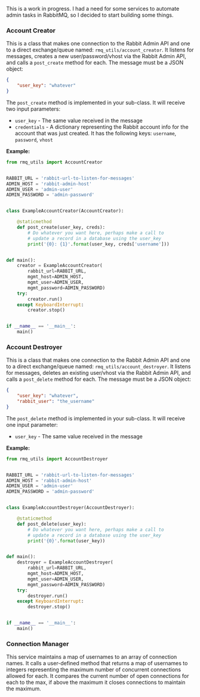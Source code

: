 This is a work in progress. I had a need for some services to automate admin tasks in RabbitMQ, so I decided to start building some things.


### Account Creator

This is a class that makes one connection to the Rabbit Admin API and one to a direct exchange/queue named: `rmq_utils/account_creator`. It listens for messages, creates a new user/password/vhost via the Rabbit Admin API, and calls a `post_create` method for each. The message must be a JSON object:

```json
{
    "user_key": "whatever"
}
```

The `post_create` method is implemented in your sub-class. It will receive two input parameters:

* `user_key` - The same value received in the message
* `credentials` - A dictionary representing the Rabbit account info for the account that was just created. It has the following keys: `username`, `password`, `vhost`

**Example:**
```python
from rmq_utils import AccountCreator


RABBIT_URL = 'rabbit-url-to-listen-for-messages'
ADMIN_HOST = 'rabbit-admin-host'
ADMIN_USER = 'admin-user'
ADMIN_PASSWORD = 'admin-password'


class ExampleAccountCreator(AccountCreator):

    @staticmethod
    def post_create(user_key, creds):
        # Do whatever you want here, perhaps make a call to
        # update a record in a database using the user_key
        print('{0}: {1}'.format(user_key, creds['username']))


def main():
    creator = ExampleAccountCreator(
        rabbit_url=RABBIT_URL,
        mgmt_host=ADMIN_HOST,
        mgmt_user=ADMIN_USER,
        mgmt_password=ADMIN_PASSWORD)
    try:
        creator.run()
    except KeyboardInterrupt:
        creator.stop()


if __name__ == '__main__':
    main()
```


### Account Destroyer

This is a class that makes one connection to the Rabbit Admin API and one to a direct exchange/queue named: `rmq_utils/account_destroyer`. It listens for messages, deletes an existing user/vhost via the Rabbit Admin API, and calls a `post_delete` method for each. The message must be a JSON object:

```json
{
    "user_key": "whatever",
    "rabbit_user": "the_username"
}
```

The `post_delete` method is implemented in your sub-class. It will receive one input parameter:

* `user_key` - The same value received in the message

**Example:**
```python
from rmq_utils import AccountDestroyer


RABBIT_URL = 'rabbit-url-to-listen-for-messages'
ADMIN_HOST = 'rabbit-admin-host'
ADMIN_USER = 'admin-user'
ADMIN_PASSWORD = 'admin-password'


class ExampleAccountDestroyer(AccountDestroyer):

    @staticmethod
    def post_delete(user_key):
        # Do whatever you want here, perhaps make a call to
        # update a record in a database using the user_key
        print('{0}'.format(user_key))


def main():
    destroyer = ExampleAccountDestroyer(
        rabbit_url=RABBIT_URL,
        mgmt_host=ADMIN_HOST,
        mgmt_user=ADMIN_USER,
        mgmt_password=ADMIN_PASSWORD)
    try:
        destroyer.run()
    except KeyboardInterrupt:
        destroyer.stop()


if __name__ == '__main__':
    main()
```


### Connection Manager

This service maintains a map of usernames to an array of connection names. It calls a user-defined method that returns a map of usernames to integers representing the maximum number of concurrent connections allowed for each. It compares the current number of open connections for each to the max, if above the maximum it closes connections to maintain the maximum.
